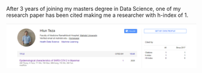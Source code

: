 After 3 years of joining my masters degree in Data Science, one of my research paper has been cited making me a researcher with h-index of 1.

![image info](/image/h_index.png)